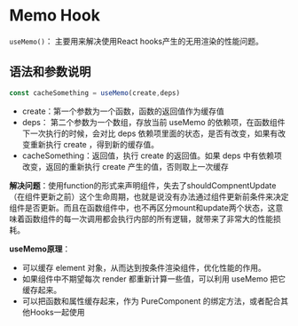 # Memo Hook

`useMemo()`： 主要用来解决使用React hooks产生的无用渲染的性能问题。

## **语法和参数说明**

```javascript
const cacheSomething = useMemo(create,deps)
```

* create：第一个参数为一个函数，函数的返回值作为缓存值
* deps： 第二个参数为一个数组，存放当前 useMemo 的依赖项，在函数组件下一次执行的时候，会对比 deps 依赖项里面的状态，是否有改变，如果有改变重新执行 create ，得到新的缓存值。
* cacheSomething：返回值，执行 create 的返回值。如果 deps 中有依赖项改变，返回的重新执行 create 产生的值，否则取上一次缓存


**解决问题**：使用function的形式来声明组件，失去了shouldCompnentUpdate（在组件更新之前）这个生命周期，也就是说没有办法通过组件更新前条件来决定组件是否更新。而且在函数组件中，也不再区分mount和update两个状态，这意味着函数组件的每一次调用都会执行内部的所有逻辑，就带来了非常大的性能损耗。

**useMemo原理**：

* 可以缓存 element 对象，从而达到按条件渲染组件，优化性能的作用。
* 如果组件中不期望每次 render 都重新计算一些值，可以利用 useMemo 把它缓存起来。
* 可以把函数和属性缓存起来，作为 PureComponent 的绑定方法，或者配合其他Hooks一起使用